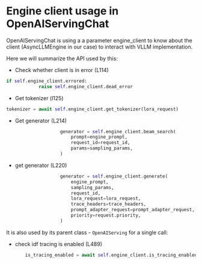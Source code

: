 # Engine client usage in OpenAIServingChat

OpenAIServingChat is using a a parameter engine_client to know about the client (AsyncLLMEngine in our case)
to interact with VLLM implementation.

Here we will summarize the API used by this: 

* Check whether client is in error (L114)
```python
if self.engine_client.errored:
            raise self.engine_client.dead_error

```
* Get tokenizer (l125)
```python
tokenizer = await self.engine_client.get_tokenizer(lora_request)
```
* Get generator (L214)
```python
                    generator = self.engine_client.beam_search(
                        prompt=engine_prompt,
                        request_id=request_id,
                        params=sampling_params,
                    )
```
* get generator (L220)
```python
                    generator = self.engine_client.generate(
                        engine_prompt,
                        sampling_params,
                        request_id,
                        lora_request=lora_request,
                        trace_headers=trace_headers,
                        prompt_adapter_request=prompt_adapter_request,
                        priority=request.priority,
                    )
```
It is also used by its parent class - `OpenAIServing` for a single call:
* check idf tracing is enabled (L489)
```python
       is_tracing_enabled = await self.engine_client.is_tracing_enabled()
```

